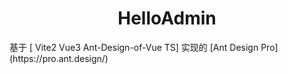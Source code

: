 <h1 align="center">HelloAdmin</h1>
<div align="center">
</div>
基于 [ Vite2 Vue3 Ant-Design-of-Vue TS] 实现的 [Ant Design Pro](https://pro.ant.design/)
